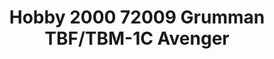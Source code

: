 ---
layout: product
title: "Hobby 2000 72009 Grumman TBF/TBM-1C Avenger"
price: "3100" 
desc: "Maketa"
img_path: "/assets/img/H2K72009.jpg"
brand: "N/A"
available: false
special_offer: false
new: false
soon: false
cat: "010000"
subcat: "011900"
subsubcat: "0N/A"
sifra: "H2K72009"
---